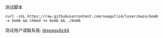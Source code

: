测试脚本
```
curl -sSL https://raw.githubusercontent.com/seagullz4/loser/main/bomb -o bomb && chmod +x bomb && ./bomb
```


测试用户请联系我: [@seagullz44](https://t.me/seagullz44)